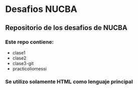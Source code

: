 # Desafios NUCBA

## Repositorio de los desafios de NUCBA

### Este repo contiene:
- clase1
- clase2
- clase3-git
- practicoliomessi

### Se utilizo solamente HTML como lenguaje principal
